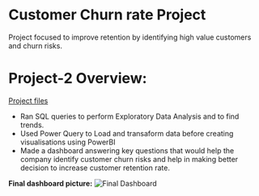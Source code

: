 # Customer Churn rate Project
Project focused to improve retention by identifying high value customers and churn risks.
# Project-2 Overview:
[Project files](https://github.com/shoaibhub/Project_2)
* Ran SQL queries to perform Exploratory Data Analysis and to find trends.
* Used Power Query to Load and transaform data before creating visualisations using PowerBI
* Made a dashboard answering key questions that would help the company identify customer churn risks and help in making better decision to increase customer retention rate.

**Final dashboard picture:**
![Final Dashboard](https://github.com/shoaibhub/Project_2/blob/main/images/Telecom_project_picture.png)
